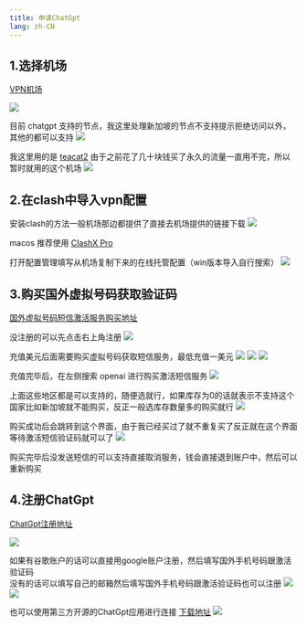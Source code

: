 ```yaml
---
title: 申请ChatGpt
lang: zh-CN
---
```


## 1.选择机场

[VPN机场](https://mgxray.xyz/#VPN)

![](/images/vue3/registerChatGpt/1.png)

目前 chatgpt 支持的节点，我这里处理新加坡的节点不支持提示拒绝访问以外，其他的都可以支持
![](/images/vue3/registerChatGpt/2.png)

我这里用的是 [teacat2](https://teacat2.com) 由于之前花了几十块钱买了永久的流量一直用不完，所以暂时就用的这个机场
![](/images/vue3/registerChatGpt/3.png)

## 2.在clash中导入vpn配置

安装clash的方法一般机场那边都提供了直接去机场提供的链接下载
![](/images/vue3/registerChatGpt/4.png)

macos 推荐使用 [ClashX Pro](https://install.appcenter.ms/users/clashx/apps/clashx-pro/distribution_groups/public)

打开配置管理填写从机场复制下来的在线托管配置（win版本导入自行搜索）
![](/images/vue3/registerChatGpt/5.png)

## 3.购买国外虚拟号码获取验证码
[国外虚拟号码短信激活服务购买地址](https://sms-activate.org)

没注册的可以先点击右上角注册
![](/images/vue3/registerChatGpt/6.png)

充值美元后面需要购买虚拟号码获取短信服务，最低充值一美元
![](/images/vue3/registerChatGpt/7.png)
![](/images/vue3/registerChatGpt/8.png)
![](/images/vue3/registerChatGpt/9.png)

充值完毕后，在左侧搜索 openai 进行购买激活短信服务
![](/images/vue3/registerChatGpt/10.png)

上面这些地区都是可以支持的，随便选就行，如果库存为0的话就表示不支持这个国家比如新加坡就不能购买，反正一般选库存数量多的购买就行
![](/images/vue3/registerChatGpt/11.png)

购买成功后会跳转到这个界面，由于我已经买过了就不重复买了反正就在这个界面等待激活短信验证码就可以了
![](/images/vue3/registerChatGpt/12.png)

购买完毕后没发送短信的可以支持直接取消服务，钱会直接退到账户中，然后可以重新购买

## 4.注册ChatGpt

[ChatGpt注册地址](https://chat.openai.com/auth/login)

![](/images/vue3/registerChatGpt/13.png)

如果有谷歌账户的话可以直接用google账户注册，然后填写国外手机号码跟激活验证码<br/>
没有的话可以填写自己的邮箱然后填写国外手机号码跟激活验证码也可以注册
![](/images/vue3/registerChatGpt/14.png)
![](/images/vue3/registerChatGpt/15.png)

也可以使用第三方开源的ChatGpt应用进行连接
[下载地址](https://github.com/lencx/ChatGPT/releases/tag/v0.11.0)
![](/images/vue3/registerChatGpt/17.png)
